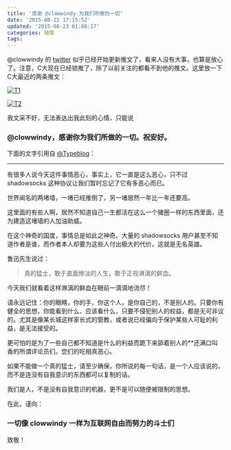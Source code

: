```yaml
---
title: '感谢 @clowwindy 为我们所做的一切'
date: '2015-08-22 17:15:52'
updated: '2015-08-23 01:08:17'
categories: 随笔
tags:
---
```



@clowwindy 的 [twitter](https://twitter.com/clowwindy?lang=zh-cn) 似乎已经开始更新推文了，看来人没有大事，也算是放心了。注意，C大现在已经锁推了，除了以前关注的都看不到他的推文。这里放一下 C大最近的两条推文：

[![T1](https://img.prin.studio/images/2015/08/2015-08-22_01-14-53.png)](https://img.prin.studio/images/2015/08/2015-08-22_01-14-53.png)

[![T2](https://img.prin.studio/images/2015/08/2015-08-22_01-14-52.png)](https://img.prin.studio/images/2015/08/2015-08-22_01-14-53.png)

我文采不好，无法表达出我此刻的心情，只能说

### @clowwindy，感谢你为我们所做的一切。祝安好。

下面的文字引用自 [@Typeblog](https://typeblog.net/life/2015/08/21/long-live-shadowsocks.html)：

- - - - - -

有很多人说今天这件事情恶心，事实上，它一直是这么恶心，只不过 shadowsocks 这种协议让我们暂时忘记了它有多恶心而已。

世界闻名的两堵墙，一堵已经推倒了，另一堵居然一年比一年还要高。

这里面的有些人啊，居然不知道自己一生都活在这么一个猪圈一样的东西里面，还为建造这堵墙的人加油助威。

在这个神奇的国度，事情总是如此之神奇。大量的 shadowsocks 用户甚至不知道作者是谁，而作者本人却要为这些人付出极大的代价，这就是无名英雄。

鲁迅先生说过：

> 真的猛士，敢于直面惨淡的人生，敢于正视淋漓的鲜血。

今天我们就看着这样淋漓的鲜血在眼前一滴滴地流尽！

请永远记住：你的眼睛，你的手，你这个人，是你自己的，不是别人的。只要你有健全的思想，你能看到什么、应该看什么，只要不侵犯别人的权益，都是无可非议的。尤其是像某长城这样家长式的管教，或者说已经偏向于保护某些人可耻的利益，是无法接受的。

更可怕的是为了一些自己都不知道是什么的利益而跪下来舔着别人的**还满口叫香的所谓评论员们。您们的吃相真恶心。

如果不能做一个真的猛士，请至少确保，你所说的每一句话，是一个人应该说的，而不是连没有自我意识的东西都可以复制的话。

我们是人，不是没有自我意识的机器，更不是可以随便被限制的思想。
 

在此，谨向：

### 一切像 clowwindy 一样为互联网自由而努力的斗士们

致敬！



